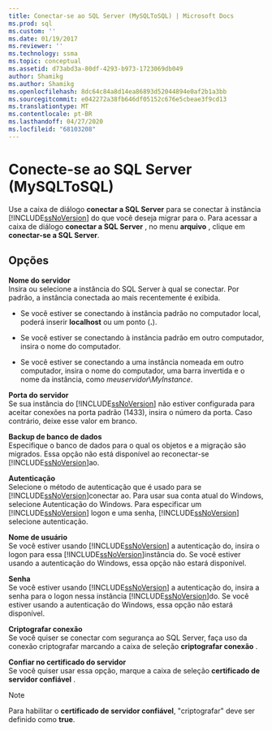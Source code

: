 ```yaml
---
title: Conectar-se ao SQL Server (MySQLToSQL) | Microsoft Docs
ms.prod: sql
ms.custom: ''
ms.date: 01/19/2017
ms.reviewer: ''
ms.technology: ssma
ms.topic: conceptual
ms.assetid: d73abd3a-80df-4293-b973-1723069db049
author: Shamikg
ms.author: Shamikg
ms.openlocfilehash: 8dc64c84a8d14ea86893d52044894e0af2b1a3bb
ms.sourcegitcommit: e042272a38fb646df05152c676e5cbeae3f9cd13
ms.translationtype: MT
ms.contentlocale: pt-BR
ms.lasthandoff: 04/27/2020
ms.locfileid: "68103208"
---
```

# <a name="connect-to-sql-server-mysqltosql"></a>Conecte-se ao SQL Server (MySQLToSQL)
Use a caixa de diálogo **conectar a SQL Server** para se conectar à instância [!INCLUDE[ssNoVersion](../../includes/ssnoversion-md.md)] do que você deseja migrar para o. Para acessar a caixa de diálogo **conectar a SQL Server** , no menu **arquivo** , clique em **conectar-se a SQL Server**.  
  
## <a name="options"></a>Opções  
**Nome do servidor**  
Insira ou selecione a instância do SQL Server à qual se conectar. Por padrão, a instância conectada ao mais recentemente é exibida.  
  
-   Se você estiver se conectando à instância padrão no computador local, poderá inserir **localhost** ou um ponto (**.**).  
  
-   Se você estiver se conectando à instância padrão em outro computador, insira o nome do computador.  
  
-   Se você estiver se conectando a uma instância nomeada em outro computador, insira o nome do computador, uma barra invertida e o nome da instância, como *meuservidor*\\*MyInstance*.  
  
**Porta do servidor**  
Se sua instância do [!INCLUDE[ssNoVersion](../../includes/ssnoversion-md.md)] não estiver configurada para aceitar conexões na porta padrão (1433), insira o número da porta. Caso contrário, deixe esse valor em branco.  
  
**Backup de banco de dados**  
Especifique o banco de dados para o qual os objetos e a migração são migrados. Essa opção não está disponível ao reconectar-se [!INCLUDE[ssNoVersion](../../includes/ssnoversion-md.md)]ao.  
  
**Autenticação**  
Selecione o método de autenticação que é usado para se [!INCLUDE[ssNoVersion](../../includes/ssnoversion-md.md)]conectar ao. Para usar sua conta atual do Windows, selecione Autenticação do Windows. Para especificar um [!INCLUDE[ssNoVersion](../../includes/ssnoversion-md.md)] logon e uma senha, [!INCLUDE[ssNoVersion](../../includes/ssnoversion-md.md)] selecione autenticação.  
  
**Nome de usuário**  
Se você estiver usando [!INCLUDE[ssNoVersion](../../includes/ssnoversion-md.md)] a autenticação do, insira o logon para essa [!INCLUDE[ssNoVersion](../../includes/ssnoversion-md.md)]instância do. Se você estiver usando a autenticação do Windows, essa opção não estará disponível.  
  
**Senha**  
Se você estiver usando [!INCLUDE[ssNoVersion](../../includes/ssnoversion-md.md)] a autenticação do, insira a senha para o logon nessa instância [!INCLUDE[ssNoVersion](../../includes/ssnoversion-md.md)]do. Se você estiver usando a autenticação do Windows, essa opção não estará disponível.  
  
**Criptografar conexão**  
Se você quiser se conectar com segurança ao SQL Server, faça uso da conexão criptografar marcando a caixa de seleção **criptografar conexão** .  
  
**Confiar no certificado do servidor**  
Se você quiser usar essa opção, marque a caixa de seleção **certificado de servidor confiável** .  
  
> [!NOTE]  
> Para habilitar o **certificado de servidor confiável**, "criptografar" deve ser definido como **true**.  
  
